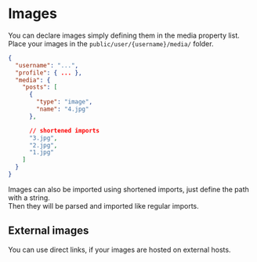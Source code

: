 # Images

You can declare images simply defining them in the media property list.  
Place your images in the `public/user/{username}/media/` folder.

```json
{
  "username": "...",
  "profile": { ... },
  "media": {
    "posts": [
      {
        "type": "image",
        "name": "4.jpg"
      },

      // shortened imports
      "3.jpg",
      "2.jpg",
      "1.jpg"
    ]
  }
}
```

Images can also be imported using shortened imports, just define the path with a string.  
Then they will be parsed and imported like regular imports.

## External images

You can use direct links, if your images are hosted on external hosts.